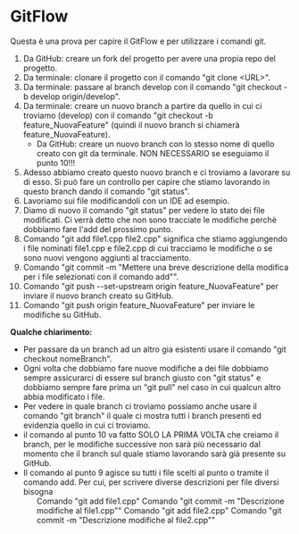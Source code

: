 # GitFlow

Questa è una prova per capire il GitFlow e per utilizzare i comandi git.

<ol>
<li> Da GitHub: creare un fork del progetto per avere una propia repo del progetto.</li>
<li> Da terminale: clonare il progetto con il comando "git clone &#60URL&#62".</li>
<li> Da terminale: passare al branch develop con il comando "git checkout -b develop origin/develop".</li>
<li> Da terminale: creare un nuovo branch a partire da quello in cui ci troviamo (develop) con il comando "git checkout -b feature_NuovaFeature" (quindi il nuovo branch si chiamerà feature_NuovaFeature).
  <ul>
<li> Da GitHub: creare un nuovo branch con lo stesso nome di quello creato con git da terminale. NON NECESSARIO se eseguiamo il punto 10!!!</li>
  </ul></li>
<li> Adesso abbiamo creato questo nuovo branch e ci troviamo a lavorare su di esso. Si può fare un controllo per capire che stiamo lavorando in questo branch dando il comando "git status".</li>
<li> Lavoriamo sui file modificandoli con un IDE ad esempio.</li>
<li> Diamo di nuovo il comando "git status" per vedere lo stato dei file modificati. Ci verrà detto che non sono tracciate le modifiche perchè dobbiamo fare l'add del prossimo punto.</li>
<li> Comando "git add file1.cpp file2.cpp" significa che stiamo aggiungendo i file nominati file1.cpp e file2.cpp di cui tracciamo le modifiche o se sono nuovi vengono aggiunti al tracciamento.</li>
<li> Comando "git commit -m "Mettere una breve descrizione della modifica per i file selezionati con il comando add"".</li>
<li> Comando "git push --set-upstream origin feature_NuovaFeature" per inviare il nuovo branch creato su GitHub. </li>
<li> Comando "git push origin feature_NuovaFeature" per inviare le modifiche su GitHub.</li>
</ol>

<b>Qualche chiarimento:</b>
<ul>
<li> Per passare da un branch ad un altro gia esistenti usare il comando "git checkout nomeBranch". </li>
<li>Ogni volta che dobbiamo fare nuove modifiche a dei file dobbiamo sempre assicurarci di essere sul branch giusto con "git status" e dobbiamo sempre fare prima un "git pull" nel caso in cui qualcun altro abbia modificato i file. </li>
 <li>Per vedere in quale branch ci troviamo possiamo anche usare il comando "git branch" il quale ci mostra tutti i branch presenti ed evidenzia quello in cui ci troviamo.</li>
<li> il comando al punto 10 va fatto SOLO LA PRIMA VOLTA che creiamo il branch, per le modifiche successive non sarà più necessario dal momento che il branch sul quale stiamo lavorando sarà già presente su GitHub.</li>
  <li> Il comando al punto 9 agisce su tutti i file scelti al punto o tramite il comando add. Per cui, per scrivere diverse descrizioni per file diversi bisogna 
    <ul><il>Comando "git add file1.cpp"</il>
      <il>Comando "git commit -m "Descrizione modifiche al file1.cpp""</il>
      <il>Comando "git add file2.cpp"</il>
      <il>Comando "git commit -m "Descrizione modifiche al file2.cpp""</il>
    </ul></li>
</ul>
